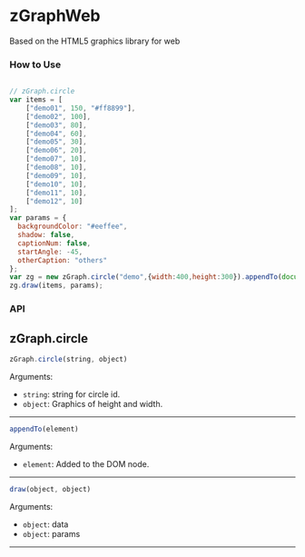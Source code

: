 zGraphWeb
=========

Based on the HTML5 graphics library for web

### How to Use

``` js

// zGraph.circle
var items = [
    ["demo01", 150, "#ff8899"],
    ["demo02", 100],
    ["demo03", 80],
    ["demo04", 60],
    ["demo05", 30],
    ["demo06", 20],
    ["demo07", 10],
    ["demo08", 10],
    ["demo09", 10],
    ["demo10", 10],
    ["demo11", 10],
    ["demo12", 10]
];
var params = {
  backgroundColor: "#eeffee",
  shadow: false,
  captionNum: false,
  startAngle: -45,
  otherCaption: "others"
};
var zg = new zGraph.circle("demo",{width:400,height:300}).appendTo(document.body);
zg.draw(items, params);

```
### API

zGraph.circle
---
``` js
zGraph.circle(string, object)
```
Arguments:

- `string`: string for circle id.
- `object`: Graphics of height and width.

---
``` js
appendTo(element)
```

Arguments:

- `element`: Added to the DOM node.
---

``` js
draw(object, object)
```

Arguments:

- `object`: data
- `object`: params
---
